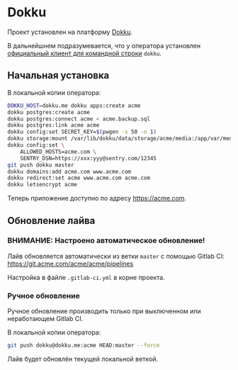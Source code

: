 # Dokku

Проект установлен на платформу [Dokku](http://dokku.viewdocs.io/dokku/).

В дальнейшнем подразумевается, что у оператора установлен [официальный клиент для командной строки](http://dokku.viewdocs.io/dokku/community/clients/#bash-zsh-etc-dokku_clientsh) `dokku`.

## Начальная установка

В локальной копии оператора:

```bash
DOKKU_HOST=dokku.me dokku apps:create acme
dokku postgres:create acme
dokku postgres:connect acme < acme.backup.sql
dokku postgres:link acme acme
dokku config:set SECRET_KEY=$(pwgen -s 50 -n 1)
dokku storage:mount /var/lib/dokku/data/storage/acme/media:/app/var/media
dokku config:set \
	ALLOWED_HOSTS=acme.com \
	SENTRY_DSN=https://xxx:yyy@sentry.com/12345
git push dokku master
dokku domains:add acme.com www.acme.com
dokku redirect:set acme www.acme.com acme.com
dokku letsencrypt acme
```

Теперь приложение доступно по адресу <https://acme.com>.

## Обновление лайва

### ВНИМАНИЕ: Настроено автоматическое обновление!

Лайв обновляется автоматически из ветки `master` с помощью Gitlab CI: <https://git.acme.com/acme/acme/pipelines>

Настройка в файле `.gitlab-ci.yml` в корне проекта.

### Ручное обновление

Ручное обновление производить только при выключенном или неработающем Gitlab CI.

В локальной копии оператора:

```bash
git push dokku@dokku.me:acme HEAD:master --force
```

Лайв будет обновлён текущей локальной веткой.